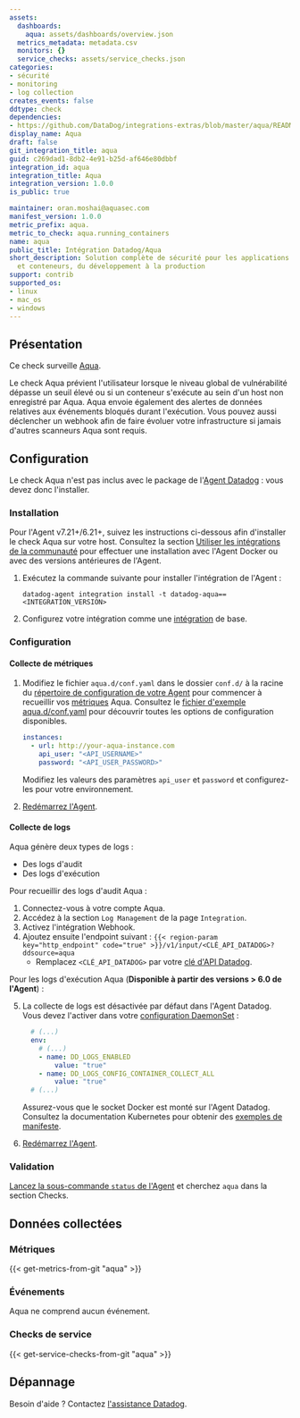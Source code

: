 ```yaml
---
assets:
  dashboards:
    aqua: assets/dashboards/overview.json
  metrics_metadata: metadata.csv
  monitors: {}
  service_checks: assets/service_checks.json
categories:
- sécurité
- monitoring
- log collection
creates_events: false
ddtype: check
dependencies:
- https://github.com/DataDog/integrations-extras/blob/master/aqua/README.md
display_name: Aqua
draft: false
git_integration_title: aqua
guid: c269dad1-8db2-4e91-b25d-af646e80dbbf
integration_id: aqua
integration_title: Aqua
integration_version: 1.0.0
is_public: true

maintainer: oran.moshai@aquasec.com
manifest_version: 1.0.0
metric_prefix: aqua.
metric_to_check: aqua.running_containers
name: aqua
public_title: Intégration Datadog/Aqua
short_description: Solution complète de sécurité pour les applications cloud natives
  et conteneurs, du développement à la production
support: contrib
supported_os:
- linux
- mac_os
- windows
---
```




## Présentation

Ce check surveille [Aqua][1].

Le check Aqua prévient l'utilisateur lorsque le niveau global de vulnérabilité dépasse un seuil élevé ou si un conteneur s'exécute au sein d'un host non enregistré par Aqua. Aqua envoie également des alertes de données relatives aux événements bloqués durant l'exécution. Vous pouvez aussi déclencher un webhook afin de faire évoluer votre infrastructure si jamais d'autres scanneurs Aqua sont requis.

## Configuration

Le check Aqua n'est pas inclus avec le package de l'[Agent Datadog][2] : vous devez donc l'installer.

### Installation

Pour l'Agent v7.21+/6.21+, suivez les instructions ci-dessous afin d'installer le check Aqua sur votre host. Consultez la section [Utiliser les intégrations de la communauté][3] pour effectuer une installation avec l'Agent Docker ou avec des versions antérieures de l'Agent.

1. Exécutez la commande suivante pour installer l'intégration de l'Agent :

   ```shell
   datadog-agent integration install -t datadog-aqua==<INTEGRATION_VERSION>
   ```

2. Configurez votre intégration comme une [intégration][4] de base.

### Configuration

#### Collecte de métriques

1. Modifiez le fichier `aqua.d/conf.yaml` dans le dossier `conf.d/` à la racine du [répertoire de configuration de votre Agent][5] pour commencer à recueillir vos [métriques](#metriques) Aqua. Consultez le [fichier d'exemple aqua.d/conf.yaml][6] pour découvrir toutes les options de configuration disponibles.

   ```yaml
   instances:
     - url: http://your-aqua-instance.com
       api_user: "<API_USERNAME>"
       password: "<API_USER_PASSWORD>"
   ```

   Modifiez les valeurs des paramètres `api_user` et `password` et configurez-les pour votre environnement.

2. [Redémarrez l'Agent][7].

#### Collecte de logs

Aqua génère deux types de logs :

- Des logs d'audit
- Des logs d'exécution

Pour recueillir des logs d'audit Aqua :

1. Connectez-vous à votre compte Aqua.
2. Accédez à la section `Log Management` de la page `Integration`.
3. Activez l'intégration Webhook.
4. Ajoutez ensuite l'endpoint suivant : `{{< region-param key="http_endpoint" code="true" >}}/v1/input/<CLÉ_API_DATADOG>?ddsource=aqua`
   - Remplacez `<CLÉ_API_DATADOG>` par votre [clé d'API Datadog][8].

Pour les logs d'exécution Aqua (**Disponible à partir des versions > 6.0 de l'Agent**) :

5. La collecte de logs est désactivée par défaut dans l'Agent Datadog. Vous devez l'activer dans votre [configuration DaemonSet][9] :

   ```yaml
     # (...)
     env:
       # (...)
       - name: DD_LOGS_ENABLED
           value: "true"
       - name: DD_LOGS_CONFIG_CONTAINER_COLLECT_ALL
           value: "true"
     # (...)
   ```

    Assurez-vous que le socket Docker est monté sur l'Agent Datadog. Consultez la documentation Kubernetes pour obtenir des [exemples de manifeste][10].

6. [Redémarrez l'Agent][7].

### Validation

[Lancez la sous-commande `status` de l'Agent][11] et cherchez `aqua` dans la section Checks.

## Données collectées

### Métriques
{{< get-metrics-from-git "aqua" >}}


### Événements

Aqua ne comprend aucun événement.

### Checks de service
{{< get-service-checks-from-git "aqua" >}}


## Dépannage

Besoin d'aide ? Contactez [l'assistance Datadog][14].


[1]: https://www.aquasec.com
[2]: https://app.datadoghq.com/account/settings#agent
[3]: https://docs.datadoghq.com/fr/agent/guide/use-community-integrations/
[4]: https://docs.datadoghq.com/fr/getting_started/integrations/
[5]: https://docs.datadoghq.com/fr/agent/faq/agent-configuration-files/#agent-configuration-directory
[6]: https://github.com/DataDog/integrations-extras/blob/master/aqua/datadog_checks/aqua/data/conf.yaml.example
[7]: https://docs.datadoghq.com/fr/agent/faq/agent-commands/#start-stop-restart-the-agent
[8]: https://app.datadoghq.com/organization-settings/api-keys
[9]: https://docs.datadoghq.com/fr/agent/kubernetes/daemonset_setup/#log-collection
[10]: https://docs.datadoghq.com/fr/agent/kubernetes/?tab=daemonset#installation
[11]: https://docs.datadoghq.com/fr/agent/guide/agent-commands/#service-status
[12]: https://github.com/DataDog/integrations-extras/blob/master/aqua/metadata.csv
[13]: https://github.com/DataDog/integrations-extras/blob/master/aqua/assets/service_checks.json
[14]: https://docs.datadoghq.com/fr/help/
